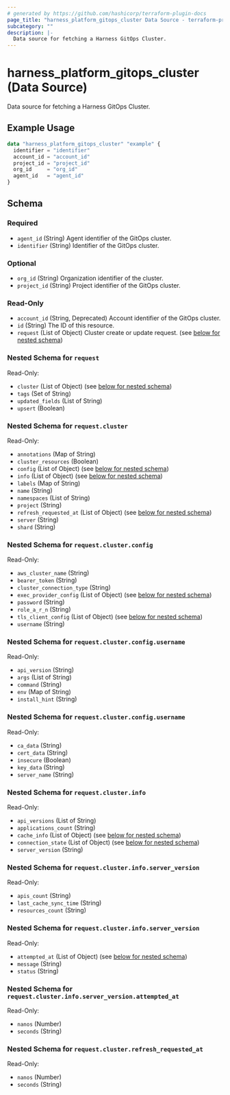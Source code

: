 ```yaml
---
# generated by https://github.com/hashicorp/terraform-plugin-docs
page_title: "harness_platform_gitops_cluster Data Source - terraform-provider-harness"
subcategory: ""
description: |-
  Data source for fetching a Harness GitOps Cluster.
---
```


# harness_platform_gitops_cluster (Data Source)

Data source for fetching a Harness GitOps Cluster.

## Example Usage

```terraform
data "harness_platform_gitops_cluster" "example" {
  identifier = "identifier"
  account_id = "account_id"
  project_id = "project_id"
  org_id     = "org_id"
  agent_id   = "agent_id"
}
```

<!-- schema generated by tfplugindocs -->
## Schema

### Required

- `agent_id` (String) Agent identifier of the GitOps cluster.
- `identifier` (String) Identifier of the GitOps cluster.

### Optional

- `org_id` (String) Organization identifier of the cluster.
- `project_id` (String) Project identifier of the GitOps cluster.

### Read-Only

- `account_id` (String, Deprecated) Account identifier of the GitOps cluster.
- `id` (String) The ID of this resource.
- `request` (List of Object) Cluster create or update request. (see [below for nested schema](#nestedatt--request))

<a id="nestedatt--request"></a>
### Nested Schema for `request`

Read-Only:

- `cluster` (List of Object) (see [below for nested schema](#nestedobjatt--request--cluster))
- `tags` (Set of String)
- `updated_fields` (List of String)
- `upsert` (Boolean)

<a id="nestedobjatt--request--cluster"></a>
### Nested Schema for `request.cluster`

Read-Only:

- `annotations` (Map of String)
- `cluster_resources` (Boolean)
- `config` (List of Object) (see [below for nested schema](#nestedobjatt--request--cluster--config))
- `info` (List of Object) (see [below for nested schema](#nestedobjatt--request--cluster--info))
- `labels` (Map of String)
- `name` (String)
- `namespaces` (List of String)
- `project` (String)
- `refresh_requested_at` (List of Object) (see [below for nested schema](#nestedobjatt--request--cluster--refresh_requested_at))
- `server` (String)
- `shard` (String)

<a id="nestedobjatt--request--cluster--config"></a>
### Nested Schema for `request.cluster.config`

Read-Only:

- `aws_cluster_name` (String)
- `bearer_token` (String)
- `cluster_connection_type` (String)
- `exec_provider_config` (List of Object) (see [below for nested schema](#nestedobjatt--request--cluster--config--exec_provider_config))
- `password` (String)
- `role_a_r_n` (String)
- `tls_client_config` (List of Object) (see [below for nested schema](#nestedobjatt--request--cluster--config--tls_client_config))
- `username` (String)

<a id="nestedobjatt--request--cluster--config--exec_provider_config"></a>
### Nested Schema for `request.cluster.config.username`

Read-Only:

- `api_version` (String)
- `args` (List of String)
- `command` (String)
- `env` (Map of String)
- `install_hint` (String)


<a id="nestedobjatt--request--cluster--config--tls_client_config"></a>
### Nested Schema for `request.cluster.config.username`

Read-Only:

- `ca_data` (String)
- `cert_data` (String)
- `insecure` (Boolean)
- `key_data` (String)
- `server_name` (String)



<a id="nestedobjatt--request--cluster--info"></a>
### Nested Schema for `request.cluster.info`

Read-Only:

- `api_versions` (List of String)
- `applications_count` (String)
- `cache_info` (List of Object) (see [below for nested schema](#nestedobjatt--request--cluster--info--cache_info))
- `connection_state` (List of Object) (see [below for nested schema](#nestedobjatt--request--cluster--info--connection_state))
- `server_version` (String)

<a id="nestedobjatt--request--cluster--info--cache_info"></a>
### Nested Schema for `request.cluster.info.server_version`

Read-Only:

- `apis_count` (String)
- `last_cache_sync_time` (String)
- `resources_count` (String)


<a id="nestedobjatt--request--cluster--info--connection_state"></a>
### Nested Schema for `request.cluster.info.server_version`

Read-Only:

- `attempted_at` (List of Object) (see [below for nested schema](#nestedobjatt--request--cluster--info--server_version--attempted_at))
- `message` (String)
- `status` (String)

<a id="nestedobjatt--request--cluster--info--server_version--attempted_at"></a>
### Nested Schema for `request.cluster.info.server_version.attempted_at`

Read-Only:

- `nanos` (Number)
- `seconds` (String)




<a id="nestedobjatt--request--cluster--refresh_requested_at"></a>
### Nested Schema for `request.cluster.refresh_requested_at`

Read-Only:

- `nanos` (Number)
- `seconds` (String)
